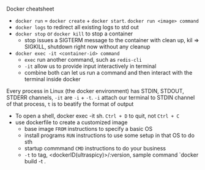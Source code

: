 Docker cheatsheet
 - `docker run` = `docker create` + `docker start`. `docker run <image> command `
 - `docker logs` to redirect all existing logs to std out
 - `docker stop` or `docker kill` to stop a container
    - stop issues a SIGTERM message to the container with clean up, kil => SIGKILL, shutdown right now without any cleanup
 - `docker exec -it <container-id> command`
     - `exec` run another command, such as `redis-cli`
     - `-it` allow us to provide input interactively in terminal
     - combine both can let us run a command and then interact with the terminal inside docker

Every process in Linux (the docker environment) has STDIN, STDOUT, STDERR channels, `-it` are `-i` + `-t`. `-i` attach our terminal to STDIN channel of that process, `t` is to beatify the format of output 

  - To open a shell, docker exec -it <ID> sh. `Ctrl + D` to quit, not `Ctrl + C`
  - use dockerfile to create a customized image
    - base image `FROM` instructions to specify a basic OS
    - install programs `RUN` instructions to use some setup in that OS to do sth
    - startup commmand `CMD` instructions to do your business
    - `-t` to tag, <dockerID(ultraspicy)>/<project-name>:version, sample command `docker build -t <tag> .